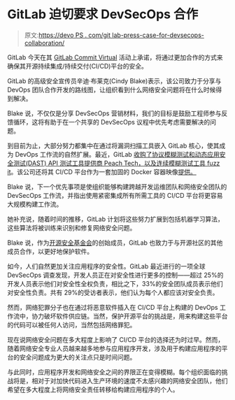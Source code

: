 # GitLab 迫切要求 DevSecOps 合作

> 原文:[https://devo PS . com/git lab-press-case-for-devsecops-collaboration/](https://devops.com/gitlab-presses-case-for-devsecops-collaboration/)

GitLab 今天在其 [GitLab Commit Virtual](https://about.gitlab.com/events/commit/) 活动上承诺，将通过更加合作的方式来确保其开源持续集成/持续交付(CI/CD)平台的安全。

GitLab 的高级安全宣传员辛迪·布莱克(Cindy Blake)表示，该公司致力于分享与 DevOps 团队合作开发的路线图，让组织看到什么网络安全问题将在什么时候得到解决。

Blake 说，不仅仅是分享 DevSecOps 营销材料，我们的目标是鼓励工程师参与反馈循环，这将有助于在一个共享的 DevSecOps 议程中优先考虑需要解决的问题。

到目前为止，大部分努力都集中在通过将漏洞扫描工具嵌入 GitLab 核心，使其成为 DevOps 工作流的自然扩展。最近，GitLab [收购了协议模糊测试和动态应用安全测试(DAST) API 测试工具提供商 Peach Tech，以及连续模糊测试工具 fuzz it](https://devops.com/gitlab-adds-fuzz-testing-to-devsecops-toolbox/)。该公司还将其 CI/CD 平台作为一套加固的 Docker 容器映像[提供。](https://containerjournal.com/topics/container-ecosystems/gitlab-offers-ci-cd-platform-as-hardened-container-image/)

Blake 说，下一个优先事项是使组织能够构建跨越开发运维团队和网络安全团队的 DevSecOps 工作流，并指出使用紧密集成所有所需工具的 CI/CD 平台将更容易大规模构建工作流。

她补充说，随着时间的推移，GitLab 计划将这些努力扩展到包括机器学习算法，这些算法将被训练来识别和修复网络安全问题。

Blake 说，作为[开源安全基金会](https://securityboulevard.com/2020/08/linux-foundation-addresses-open-source-security/)的创始成员，GitLab 也致力于与开源社区的其他成员合作，以更好地保护软件。

如今，人们自然更加关注应用程序的安全性。GitLab 最近进行的一项全球 DevSecOps 调查发现，开发人员正在对安全性进行更多的控制——超过 25%的开发人员表示他们对安全性全权负责，相比之下，33%的安全团队成员表示他们对安全性负责。共有 29%的受访者表示，他们认为每个人都应该对安全负责。

然而，网络犯罪分子也在通过将恶意软件插入在 CI/CD 平台上构建的 DevOps 工作流中，协力破坏软件供应链。当然，保护开源平台的挑战是，用来构建这些平台的代码可以被任何人访问，当然包括网络罪犯。

现在说网络安全问题在多大程度上影响了 CI/CD 平台的选择还为时过早。然而，随着网络安全专业人员越来越多地参与应用程序开发，涉及用于构建应用程序的平台的安全问题成为更大的关注点只是时间问题。

与此同时，应用程序开发和网络安全之间的界限正在变得模糊。每个组织面临的挑战将是，相对于对加快代码进入生产环境的速度不太感兴趣的网络安全团队，他们希望在多大程度上将网络安全责任转移给构建应用程序的个人。